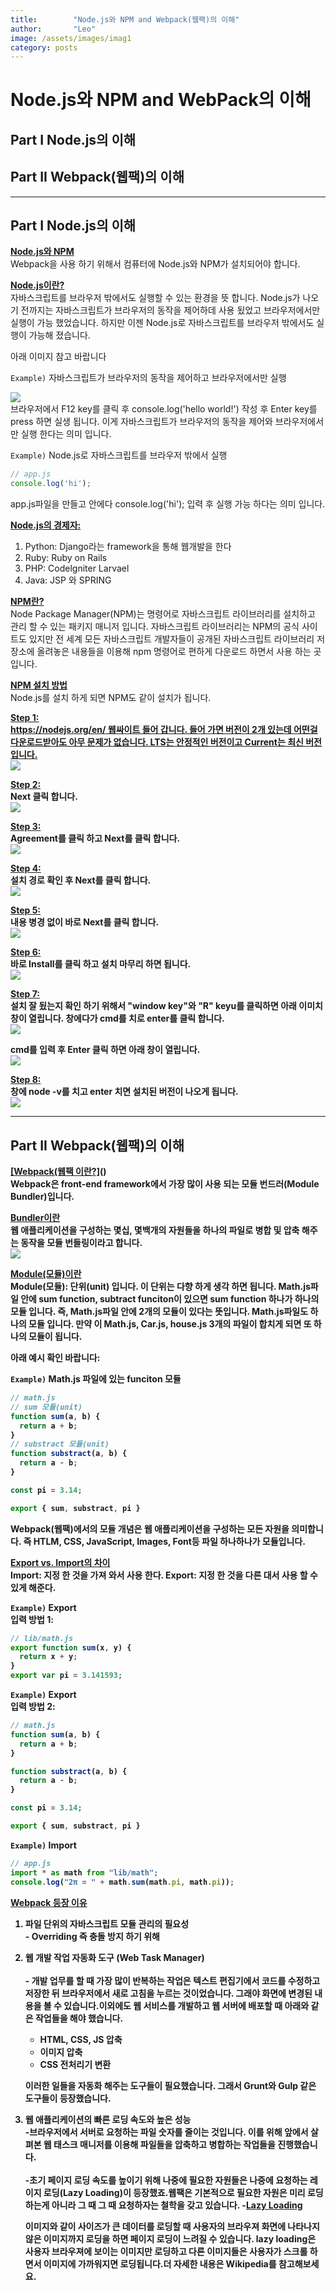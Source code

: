 ```yaml
---
title:        "Node.js와 NPM and Webpack(웹팩)의 이해"
author:       "Leo"
image: /assets/images/imag1
category: posts
---
```

# Node.js와 NPM and WebPack의 이해

## Part I  Node.js의 이해
## Part II Webpack(웹팩)의 이해
---

## Part I  Node.js의 이해
<strong><ins>Node.js와 NPM</ins></strong> <br>
Webpack을 사용 하기 위해서 컴퓨터에 Node.js와 NPM가 설치되어야 합니다. 

<strong><ins>Node.js이란?</ins></strong> <br>
자바스크립트를 브라우저 밖에서도 실행할 수 있는 환경을 뜻 합니다. Node.js가 나오기 전까지는 
자바스크립트가 브라우저의 동작을 제어하데 사용 됬었고 브라우저에서만 실행이 가능 했었습니다. 하지만 이젠 Node.js로 자바스크립트를 브라우저 밖에서도 실행이 가능해 졌습니다.

아래 이미지 참고 바랍니다

`Example)` 자바스크립트가 브라우저의 동작을 제어하고 브라우저에서만 실행 <br>

<img src="/assets/images/web1.png"> <br>
브라우저에서 F12 key를 클릭 후 console.log('hello world!') 작성 후 Enter key를 press 하면 실생 됩니다. 이게 자바스크립트가 브라우저의 동작을 제어와 브라우저에서만 실행 한다는 의미 입니다.

`Example)` Node.js로 자바스크립트를 브라우저 밖에서 실행 <br>
```JavaScript
// app.js
console.log('hi');
```
app.js파일을 만들고 안에다 console.log('hi'); 입력 후 실행 가능 하다는 의미 입니다.

<ins><strong>Node.js의 경제자:</ins></strong>
1. Python: Django라는 framework을 통해 웹개발을 한다
2. Ruby: Ruby on Rails
3. PHP: Codelgniter Larvael
4. Java: JSP 와 SPRING

<strong><ins>NPM란?</ins></strong> <br>
Node Package Manager(NPM)는 명령어로 자바스크립트 라이브러리를 설치하고 관리 할 수 있는 패키지 매니저 입니다. 자바스크립트 라이브러리는 NPM의 공식 사이트도 있지만 전 세계 모든 자바스크립트 개발자들이 공개된 자바스크립트 라이브러리 저장소에 올려놓은 내용들을 이용해 npm 명령어로 편하게 다운로드 하면서 사용 하는 곳 입니다.

<strong><ins>NPM 설치 방법</ins></strong> <br>
Node.js를 설치 하게 되면 NPM도 같이 설치가 됩니다. <br>

<strong><ins><strong><ins>Step 1:</ins></strong> <br>
https://nodejs.org/en/ 웹싸이트 들어 갑니다. 들어 가면 버전이 2개 있는데 어떤걸 다운로드받아도 아무 문제가 없습니다. LTS는 안정적인 버전이고 Current는 최신 버전 입니다. <br>
<img src="/assets/images/npmInstall_1.png"> <br>

<strong><ins>Step 2:</ins></strong> <br>
Next 클릭 합니다. <br>
<img src="/assets/images/npmInstall_2.png"> <br>

<strong><ins>Step 3:</ins></strong> <br>
Agreement를 클릭 하고 Next를 클릭 합니다. <br>
<img src="/assets/images/npmInstall_3.png"> <br>

<strong><ins>Step 4:</ins></strong> <br>
설치 경로 확인 후 Next를 클릭 합니다. <br>
<img src="/assets/images/npmInstall_4.png"> <br>

<strong><ins>Step 5:</ins></strong> <br>
내용 병경 없이 바로 Next를 클릭 합니다. <br>
<img src="/assets/images/npmInstall_5.png"> <br>

<strong><ins>Step 6:</ins></strong> <br>
바로 Install를 클릭 하고 설치 마무리 하면 됩니다. <br>
<img src="/assets/images/npmInstall_6.png"> <br>

<strong><ins>Step 7:</ins></strong> <br>
설치 잘 됬는지 확인 하기 위해서 "window key"와 "R" keyu를 클릭하면 아래 이미치 창이 열립니다. 창에다가 cmd를 치로 enter를 클릭 합니다. <br>
<img src="/assets/images/npmInstall_7.png"> <br>

cmd를 입력 후 Enter 클릭 하면 아래 창이 열립니다. <br>
<img src="/assets/images/npmInstall_8.png"> <br>

<strong><ins>Step 8:</ins></strong> <br>
창에 node -v를 치고 enter 치면 설치된 버전이 나오게 됩니다. <br>
<img src="/assets/images/npmInstall_9.png"> <br>

---
## Part II Webpack(웹팩)의 이해

<strong><ins>[Webpack(웹팩 이란?]</ins></strong>() <br>
Webpack은 front-end framework에서 가장 많이 사용 되는 모듈 번드러(Module Bundler)입니다. 

<ins>Bundler이란</ins><br>
웹 애플리케이션을 구성하는 몇십, 몇백개의 자원들을 하나의 파일로 병합 및 압축 해주는 동작을 모듈 번들링이라고 합니다. <br>
<img src="/assets/images/bundler.png">

<strong><ins>Module(모듈)이란</ins></strong><br>
Module(모듈): 단위(unit) 입니다. 이 단위는 다향 하게 생각 하면 됩니다. Math.js파일 안에 sum function, subtract funciton이 있으면 sum function 하나가 하나의 모듈 입니다. 즉, Math.js파일 안에 2개의 모듈이 있다는 뜻입니다. Math.js파일도 하나의 모듈 입니다. 만약 이 Math.js, Car.js, house.js 3개의 파일이 합치게 되면 또 하나의 모듈이 됩니다.

아래 예시 확인 바랍니다:

`Example)` Math.js 파일에 있는 funciton 모듈
```JavaScript
// math.js
// sum 모듈(unit)
function sum(a, b) {
  return a + b;
}
// substract 모듈(unit)
function substract(a, b) {
  return a - b;
}

const pi = 3.14;

export { sum, substract, pi }

```
Webpack(웹팩)에서의 모듈 개념은 웹 애플리케이션을 구성하는 모든 자원을 의미합니다. 즉 HTLM, CSS, JavaScript, Images, Font등 파일 하나하나가 모듈입니다.

<strong><ins>Export vs. Import의 차이</ins></strong><br>
Import: 지정 한 것을 가져 와서 사용 한다.
Export: 지정 한 것을 다른 대서 사용 할 수 있게 해준다. 

`Example)` Export <br>
입력 방법 1:
```JavaScript
// lib/math.js
export function sum(x, y) {
  return x + y;
}
export var pi = 3.141593;
```
`Example)` Export <br>
입력 방법 2:
```JavaScript
// math.js
function sum(a, b) {
  return a + b;
}

function substract(a, b) {
  return a - b;
}

const pi = 3.14;

export { sum, substract, pi }
```

`Example)` Import
```JavaScript
// app.js
import * as math from "lib/math";
console.log("2π = " + math.sum(math.pi, math.pi));
```

<strong><ins>Webpack 등장 이유</ins></strong> <br>
1. 파일 단위의 자바스크립트 모듈 관리의 필요성
 <br> - Overriding 즉 충돌 방지 하기 위해 <br>
2. 웹 개발 작업 자동화 도구 (Web Task Manager) <br>
  <br>- 개발 업무를 할 때 가장 많이 반복하는 작업은 텍스트 편집기에서 코드를 수정하고 저장한 뒤 브라우저에서 새로 고침을 누르는 것이었습니다. 그래야 화면에 변경된 내용을 볼 수 있습니다.이외에도 웹 서비스를 개발하고 웹 서버에 배포할 때 아래와 같은 작업들을 해야 했습니다.
     - HTML, CSS, JS 압축
     - 이미지 압축
     - CSS 전처리기 변환<br>
     
     이러한 일들을 자동화 해주는 도구들이 필요했습니다. 그래서 Grunt와 Gulp 같은 도구들이 등장했습니다.

3. 웹 애플리케이션의 빠른 로딩 속도와 높은 성능 <br>
      -브라우저에서 서버로 요청하는 파일 숫자를 줄이는 것입니다. 이를 위해 앞에서 살펴본 웹 태스크 매니저를 이용해 파일들을 압축하고 병합하는 작업들을 진행했습니다. <br><br>
      -초기 페이지 로딩 속도를 높이기 위해 나중에 필요한 자원들은 나중에 요청하는 레이지 로딩(Lazy Loading)이 등장했죠.웹팩은 기본적으로 필요한 자원은 미리 로딩하는게 아니라 그 때 그 때 요청하자는 철학을 갖고 있습니다.
      -[Lazy Loading](https://medium.com/@devkuu/lazy-loading-%EC%9D%B4%EB%9E%80-834be8c85833) <br>
      
      이미지와 같이 사이즈가 큰 데이터를 로딩할 때 사용자의 브라우져 화면에 나타나지 않은 이미지까지 로딩을 하면 페이지 로딩이 느려질 수 있습니다. lazy loading은 사용자 브라우져에 보이는 이미지만 로딩하고 다른 이미지들은 사용자가 스크롤 하면서 이미지에 가까워지면 로딩됩니다.더 자세한 내용은 Wikipedia를 참고해보세요.